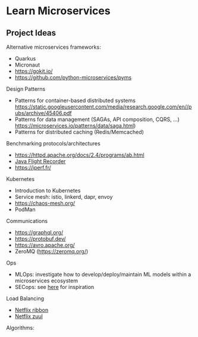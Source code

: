 # Learn Microservices

## Project Ideas
Alternative microservices frameworks: 
* Quarkus
* Micronaut
* https://gokit.io/
* https://github.com/python-microservices/pyms

Design Patterns
* Patterns for container-based distributed systems https://static.googleusercontent.com/media/research.google.com/en//pubs/archive/45406.pdf
* Patterns for data management (SAGAs, API composition, CQRS, ...) https://microservices.io/patterns/data/saga.html)
* Patterns for distributed caching (Redis/Memcached)

Benchmarking protocols/architectures
* https://httpd.apache.org/docs/2.4/programs/ab.html
* [Java Flight Recorder](https://www.baeldung.com/java-flight-recorder-monitoring)
* https://iperf.fr/

Kubernetes
* Introduction to Kubernetes
* Service mesh: istio, linkerd, dapr, envoy
* https://chaos-mesh.org/
* PodMan

Communications
* https://graphql.org/
* https://protobuf.dev/
* https://avro.apache.org/
* ZeroMQ (https://zeromq.org/)

Ops
* MLOps: investigate how to develop/deploy/maintain ML models within a microservices ecosystem
* SECops: see [here](https://www.practical-devsecops.com/securing-microservices-architecture-with-devsecops-and-kubernetes/) for inspiration

Load Balancing
* [Netflix ribbon](https://github.com/Netflix/ribbon)
* [Netflix zuul](https://github.com/Netflix/zuul)

Algorithms:
